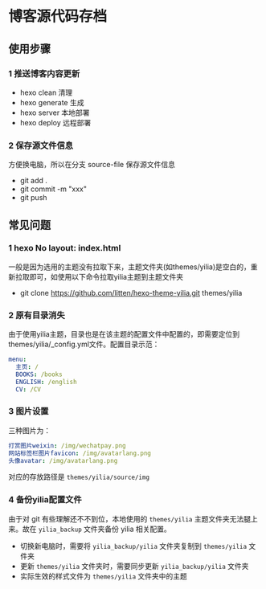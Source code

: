 # 博客源代码存档

## 使用步骤

### 1 推送博客内容更新

- hexo clean 清理
- hexo generate 生成
- hexo server 本地部署
- hexo deploy 远程部署

### 2 保存源文件信息

方便换电脑，所以在分支 source-file 保存源文件信息

- git add .
- git commit -m "xxx"
- git push

## 常见问题

### 1 hexo No layout: index.html

一般是因为选用的主题没有拉取下来，主题文件夹(如themes/yilia)是空白的，重新拉取即可，如使用以下命令拉取yilia主题到主题文件夹

- git clone https://github.com/litten/hexo-theme-yilia.git themes/yilia

### 2 原有目录消失

由于使用yilia主题，目录也是在该主题的配置文件中配置的，即需要定位到themes/yilia/_config.yml文件。配置目录示范：

```yml
menu:
  主页: /
  BOOKS: /books
  ENGLISH: /english
  CV: /CV
```

### 3 图片设置

三种图片为：

```yml
打赏图片weixin: /img/wechatpay.png
网站标签栏图片favicon: /img/avatarlang.png
头像avatar: /img/avatarlang.png
```

对应的存放路径是 `themes/yilia/source/img`

### 4 备份yilia配置文件

由于对 git 有些理解还不不到位，本地使用的 `themes/yilia` 主题文件夹无法腿上来。故在 `yilia_backup` 文件夹备份 yilia 相关配置。

- 切换新电脑时，需要将 `yilia_backup/yilia` 文件夹复制到 `themes/yilia` 文件夹
- 更新 `themes/yilia` 文件夹时，需要同步更新 `yilia_backup/yilia` 文件夹
- 实际生效的样式文件为 `themes/yilia` 文件夹中的主题

